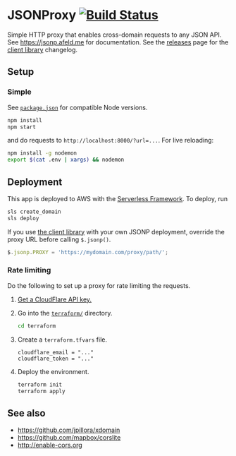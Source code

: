 # JSONProxy [![Build Status](https://travis-ci.org/afeld/jsonp.png?branch=master)](https://travis-ci.org/afeld/jsonp)

Simple HTTP proxy that enables cross-domain requests to any JSON API. See https://jsonp.afeld.me for documentation. See the [releases](https://github.com/afeld/jsonp/releases) page for the [client library](jsonp.js) changelog.

## Setup

### Simple

See [`package.json`](package.json) for compatible Node versions.

```bash
npm install
npm start
```

and do requests to `http://localhost:8000/?url=...`. For live reloading:

```sh
npm install -g nodemon
export $(cat .env | xargs) && nodemon
```

## Deployment

This app is deployed to AWS with the [Serverless Framework](https://serverless.com/framework/docs/). To deploy, run

```sh
sls create_domain
sls deploy
```

If you use [the client library](jsonp.js) with your own JSONP deployment, override the proxy URL before calling `$.jsonp()`.

```javascript
$.jsonp.PROXY = 'https://mydomain.com/proxy/path/';
```

### Rate limiting

Do the following to set up a proxy for rate limiting the requests.

1. [Get a CloudFlare API key.](https://api.cloudflare.com/)
1. Go into the [`terraform/`](terraform) directory.

    ```sh
    cd terraform
    ```

1. Create a `terraform.tfvars` file.

    ```hcl
    cloudflare_email = "..."
    cloudflare_token = "..."
    ```

1. Deploy the environment.

    ```sh
    terraform init
    terraform apply
    ```

## See also

* https://github.com/jpillora/xdomain
* https://github.com/mapbox/corslite
* http://enable-cors.org
